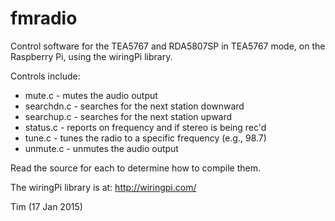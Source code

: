 # fmradio
Control software for the TEA5767 and RDA5807SP in TEA5767 mode, on the Raspberry Pi, using the wiringPi library.

Controls include:

- mute.c - mutes the audio output
- searchdn.c - searches for the next station downward
- searchup.c - searches for the next station upward
- status.c - reports on frequency and if stereo is being rec'd
- tune.c - tunes the radio to a specific frequency (e.g., 98.7)
- unmute.c - unmutes the audio output

Read the source for each to determine how to compile them.

The wiringPi library is at: http://wiringpi.com/

Tim (17 Jan 2015)
